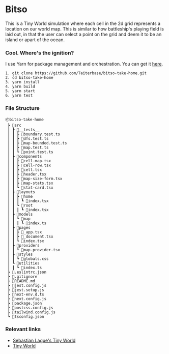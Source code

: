 # Bitso
This is a Tiny World simulation where each cell in the 2d grid represents a location on our world map. This is similar to how battleship's playing field is laid out, in that the user can select a point on the grid and deem it to be an island or apart of the ocean.

### Cool. Where's the ignition?
I use Yarn for package management and orchestration. You can get it [here](https://yarnpkg.com/getting-started/install).

```
1. git clone https://github.com/Taiterbase/bitso-take-home.git
2. cd bitso-take-home
3. yarn install
4. yarn build
5. yarn start
6. yarn test
```

### File Structure
```
📦bitso-take-home
 ┣ 📂src
 ┃ ┣ 📂__tests__
 ┃ ┃ ┣ 📜boundary.test.ts
 ┃ ┃ ┣ 📜dfs.test.ts
 ┃ ┃ ┣ 📜map-bounded.test.ts
 ┃ ┃ ┣ 📜map.test.ts
 ┃ ┃ ┗ 📜point.test.ts
 ┃ ┣ 📂components
 ┃ ┃ ┣ 📜cell-map.tsx
 ┃ ┃ ┣ 📜cell-row.tsx
 ┃ ┃ ┣ 📜cell.tsx
 ┃ ┃ ┣ 📜header.tsx
 ┃ ┃ ┣ 📜map-size-form.tsx
 ┃ ┃ ┣ 📜map-stats.tsx
 ┃ ┃ ┗ 📜stat-card.tsx
 ┃ ┣ 📂layouts
 ┃ ┃ ┣ 📂home
 ┃ ┃ ┃ ┗ 📜index.tsx
 ┃ ┃ ┗ 📂root
 ┃ ┃ ┃ ┗ 📜index.tsx
 ┃ ┣ 📂models
 ┃ ┃ ┗ 📂map
 ┃ ┃ ┃ ┗ 📜index.ts
 ┃ ┣ 📂pages
 ┃ ┃ ┣ 📜_app.tsx
 ┃ ┃ ┣ 📜_document.tsx
 ┃ ┃ ┗ 📜index.tsx
 ┃ ┣ 📂providers
 ┃ ┃ ┗ 📜map-provider.tsx
 ┃ ┣ 📂styles
 ┃ ┃ ┗ 📜globals.css
 ┃ ┗ 📂utilities
 ┃ ┃ ┗ 📜index.ts
 ┣ 📜.eslintrc.json
 ┣ 📜.gitignore
 ┣ 📜README.md
 ┣ 📜jest.config.js
 ┣ 📜jest.setup.js
 ┣ 📜next-env.d.ts
 ┣ 📜next.config.js
 ┣ 📜package.json
 ┣ 📜postcss.config.js
 ┣ 📜tailwind.config.js
 ┗ 📜tsconfig.json
```

### Relevant links
* [Sebastian Lague's Tiny World](https://youtu.be/sLqXFF8mlEU)
* [Tiny World](https://tinyworlds.io/)